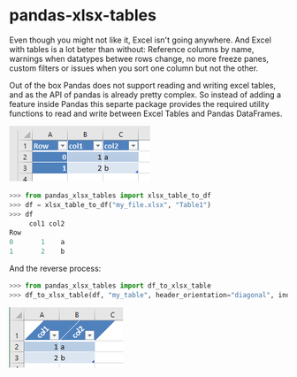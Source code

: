 # pandas-xlsx-tables

Even though you might not like it, Excel isn't going anywhere. And Excel with tables is a lot beter than without: Reference columns by name, warnings when datatypes betwee rows change, no more freeze panes, custom filters or issues when you sort one column but not the other.

Out of the box Pandas does not support reading and writing excel tables, and as the API of pandas is already pretty complex. So instead of adding a feature inside Pandas this separte package provides the required utility functions to read and write between Excel Tables and Pandas DataFrames.

!["Excel screenshot](docs/_static/xlsx_table.png)

```python
>>> from pandas_xlsx_tables import xlsx_table_to_df
>>> df = xlsx_table_to_df("my_file.xlsx", "Table1")
>>> df
     col1 col2
Row
0       1    a
1       2    b
```
And the reverse process:

```python
>>> from pandas_xlsx_tables import df_to_xlsx_table
>>> df_to_xlsx_table(df, "my_table", header_orientation="diagonal", index=False)
```

!["Excel screenshot](docs/_static/xlsx_table_2.png)
